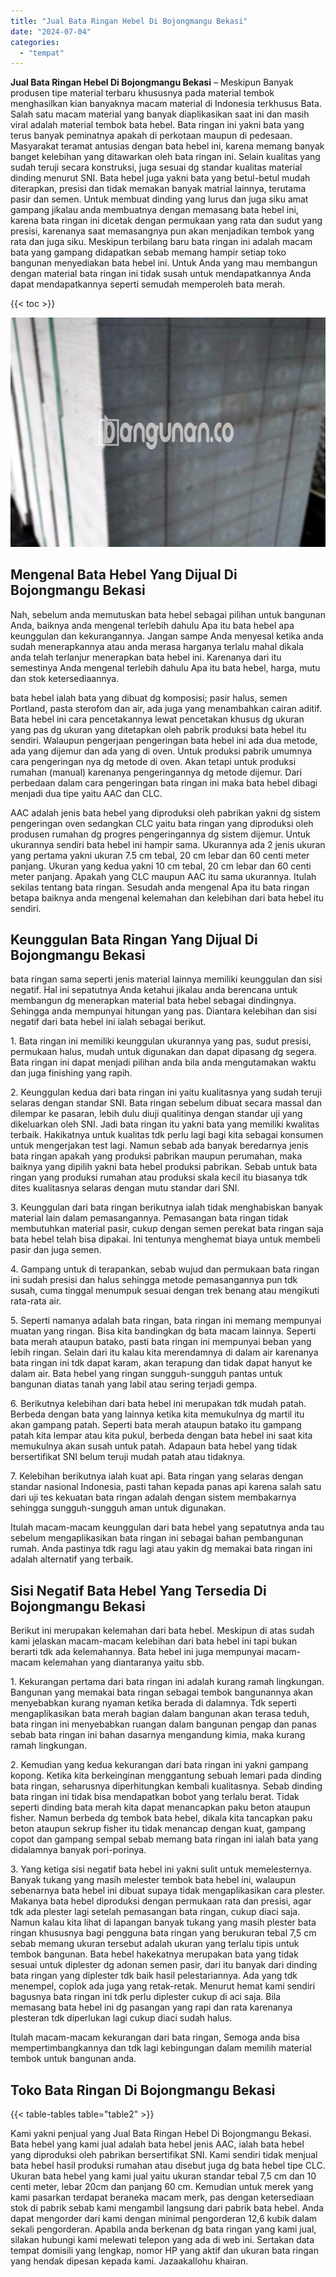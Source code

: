 ```yaml
---
title: "Jual Bata Ringan Hebel Di Bojongmangu Bekasi"
date: "2024-07-04"
categories: 
  - "tempat"
---
```


**Jual Bata Ringan Hebel Di Bojongmangu Bekasi** – Meskipun Banyak produsen tipe material terbaru khususnya pada material tembok menghasilkan kian banyaknya macam material di Indonesia terkhusus Bata. Salah satu macam material yang banyak diaplikasikan saat ini dan masih viral adalah material tembok bata hebel. Bata ringan ini yakni bata yang terus banyak peminatnya apakah di perkotaan maupun di pedesaan. Masyarakat teramat antusias dengan bata hebel ini, karena memang banyak banget kelebihan yang ditawarkan oleh bata ringan ini. Selain kualitas yang sudah teruji secara konstruksi, juga sesuai dg standar kualitas material dinding menurut SNI. Bata hebel juga yakni bata yang betul-betul mudah diterapkan, presisi dan tidak memakan banyak matrial lainnya, terutama pasir dan semen. Untuk membuat dinding yang lurus dan juga siku amat gampang jikalau anda membuatnya dengan memasang bata hebel ini, karena bata ringan ini dicetak dengan permukaan yang rata dan sudut yang presisi, karenanya saat memasangnya pun akan menjadikan tembok yang rata dan juga siku. Meskipun terbilang baru bata ringan ini adalah macam bata yang gampang didapatkan sebab memang hampir setiap toko bangunan menyediakan bata hebel ini. Untuk Anda yang mau membangun dengan material bata ringan ini tidak susah untuk mendapatkannya Anda dapat mendapatkannya seperti semudah memperoleh bata merah.

{{< toc >}}

![Jual Bata Ringan Hebel Di Bojongmangu Bekasi](/images/jual-hebel-murah-14.png)

## Mengenal Bata Hebel Yang Dijual Di Bojongmangu Bekasi

Nah, sebelum anda memutuskan bata hebel sebagai pilihan untuk bangunan Anda, baiknya anda mengenal terlebih dahulu Apa itu bata hebel apa keunggulan dan kekurangannya. Jangan sampe Anda menyesal ketika anda sudah menerapkannya atau anda merasa harganya terlalu mahal dikala anda telah terlanjur menerapkan bata hebel ini. Karenanya dari itu semestinya Anda mengenal terlebih dahulu Apa itu bata hebel, harga, mutu dan stok ketersediaannya.

bata hebel ialah bata yang dibuat dg komposisi; pasir halus, semen Portland, pasta sterofom dan air, ada juga yang menambahkan cairan aditif. Bata hebel ini cara pencetakannya lewat pencetakan khusus dg ukuran yang pas dg ukuran yang ditetapkan oleh pabrik produksi bata hebel itu sendiri. Walaupun pengerjaan pengeringan bata hebel ini ada dua metode, ada yang dijemur dan ada yang di oven. Untuk produksi pabrik umumnya cara pengeringan nya dg metode di oven. Akan tetapi untuk produksi rumahan (manual) karenanya pengeringannya dg metode dijemur. Dari perbedaan dalam cara pengeringan bata ringan ini maka bata hebel dibagi menjadi dua tipe yaitu AAC dan CLC.

AAC adalah jenis bata hebel yang diproduksi oleh pabrikan yakni dg sistem pengeringan oven sedangkan CLC yaitu bata ringan yang diproduksi oleh produsen rumahan dg progres pengeringannya dg sistem dijemur. Untuk ukurannya sendiri bata hebel ini hampir sama. Ukurannya ada 2 jenis ukuran yang pertama yakni ukuran 7.5 cm tebal, 20 cm lebar dan 60 centi meter panjang. Ukuran yang kedua yakni 10 cm tebal, 20 cm lebar dan 60 centi meter panjang. Apakah yang CLC maupun AAC itu sama ukurannya. Itulah sekilas tentang bata ringan. Sesudah anda mengenal Apa itu bata ringan betapa baiknya anda mengenal kelemahan dan kelebihan dari bata hebel itu sendiri.

## Keunggulan Bata Ringan Yang Dijual Di Bojongmangu Bekasi

bata ringan sama seperti jenis material lainnya memiliki keunggulan dan sisi negatif. Hal ini sepatutnya Anda ketahui jikalau anda berencana untuk membangun dg menerapkan material bata hebel sebagai dindingnya. Sehingga anda mempunyai hitungan yang pas. Diantara kelebihan dan sisi negatif dari bata hebel ini ialah sebagai berikut.

1\. Bata ringan ini memiliki keunggulan ukurannya yang pas, sudut presisi, permukaan halus, mudah untuk digunakan dan dapat dipasang dg segera. Bata ringan ini dapat menjadi pilihan anda bila anda mengutamakan waktu dan juga finishing yang rapih.

2\. Keunggulan kedua dari bata ringan ini yaitu kualitasnya yang sudah teruji selaras dengan standar SNI. Bata ringan sebelum dibuat secara massal dan dilempar ke pasaran, lebih dulu diuji qualitinya dengan standar uji yang dikeluarkan oleh SNI. Jadi bata ringan itu yakni bata yang memiliki kwalitas terbaik. Hakikatnya untuk kualitas tdk perlu lagi bagi kita sebagai konsumen untuk mengerjakan test lagi. Namun sebab ada banyak beredarnya jenis bata ringan apakah yang produksi pabrikan maupun perumahan, maka baiknya yang dipilih yakni bata hebel produksi pabrikan. Sebab untuk bata ringan yang produksi rumahan atau produksi skala kecil itu biasanya tdk dites kualitasnya selaras dengan mutu standar dari SNI.

3\. Keunggulan dari bata ringan berikutnya ialah tidak menghabiskan banyak material lain dalam pemasangannya. Pemasangan bata ringan tidak membutuhkan material pasir, cukup dengan semen perekat bata ringan saja bata hebel telah bisa dipakai. Ini tentunya menghemat biaya untuk membeli pasir dan juga semen.

4\. Gampang untuk di terapankan, sebab wujud dan permukaan bata ringan ini sudah presisi dan halus sehingga metode pemasangannya pun tdk susah, cuma tinggal menumpuk sesuai dengan trek benang atau mengikuti rata-rata air.

5\. Seperti namanya adalah bata ringan, bata ringan ini memang mempunyai muatan yang ringan. Bisa kita bandingkan dg bata macam lainnya. Seperti bata merah ataupun batako, pasti bata ringan ini mempunyai beban yang lebih ringan. Selain dari itu kalau kita merendamnya di dalam air karenanya bata ringan ini tdk dapat karam, akan terapung dan tidak dapat hanyut ke dalam air. Bata hebel yang ringan sungguh-sungguh pantas untuk bangunan diatas tanah yang labil atau sering terjadi gempa.

6\. Berikutnya kelebihan dari bata hebel ini merupakan tdk mudah patah. Berbeda dengan bata yang lainnya ketika kita memukulnya dg martil itu akan gampang patah. Seperti bata merah ataupun batako itu gampang patah kita lempar atau kita pukul, berbeda dengan bata hebel ini saat kita memukulnya akan susah untuk patah. Adapaun bata hebel yang tidak bersertifikat SNI belum teruji mudah patah atau tidaknya.

7\. Kelebihan berikutnya ialah kuat api. Bata ringan yang selaras dengan standar nasional Indonesia, pasti tahan kepada panas api karena salah satu dari uji tes kekuatan bata ringan adalah dengan sistem membakarnya sehingga sungguh-sungguh aman untuk digunakan.

Itulah macam-macam keunggulan dari bata hebel yang sepatutnya anda tau sebelum mengaplikasikan bata ringan ini sebagai bahan pembangunan rumah. Anda pastinya tdk ragu lagi atau yakin dg memakai bata ringan ini adalah alternatif yang terbaik.

## Sisi Negatif Bata Hebel Yang Tersedia Di Bojongmangu Bekasi

Berikut ini merupakan kelemahan dari bata hebel. Meskipun di atas sudah kami jelaskan macam-macam kelebihan dari bata hebel ini tapi bukan berarti tdk ada kelemahannya. Bata hebel ini juga mempunyai macam-macam kelemahan yang diantaranya yaitu sbb.

1\. Kekurangan pertama dari bata ringan ini adalah kurang ramah lingkungan. Bangunan yang memakai bata ringan sebagai tembok bangunannya akan menyebabkan kurang nyaman ketika berada di dalamnya. Tdk seperti mengaplikasikan bata merah bagian dalam bangunan akan terasa teduh, bata ringan ini menyebabkan ruangan dalam bangunan pengap dan panas sebab bata ringan ini bahan dasarnya mengandung kimia, maka kurang ramah lingkungan.

2\. Kemudian yang kedua kekurangan dari bata ringan ini yakni gampang kopong. Ketika kita berkeinginan menggantung sebuah lemari pada dinding bata ringan, seharusnya diperhitungkan kembali kualitasnya. Sebab dinding bata ringan ini tidak bisa mendapatkan bobot yang terlalu berat. Tidak seperti dinding bata merah kita dapat menancapkan paku beton ataupun fisher. Namun berbeda dg tembok bata hebel, dikala kita tancapkan paku beton ataupun sekrup fisher itu tidak menancap dengan kuat, gampang copot dan gampang sempal sebab memang bata ringan ini ialah bata yang didalamnya banyak pori-porinya.

3\. Yang ketiga sisi negatif bata hebel ini yakni sulit untuk memelesternya. Banyak tukang yang masih melester tembok bata hebel ini, walaupun sebenarnya bata hebel ini dibuat supaya tidak mengaplikasikan cara plester. Makanya bata hebel diproduksi dengan permukaan rata dan presisi, agar tdk ada plester lagi setelah pemasangan bata ringan, cukup diaci saja. Namun kalau kita lihat di lapangan banyak tukang yang masih plester bata ringan khususnya bagi pengguna bata ringan yang berukuran tebal 7,5 cm sebab memang ukuran tersebut adalah ukuran yang terlalu tipis untuk tembok bangunan. Bata hebel hakekatnya merupakan bata yang tidak sesuai untuk diplester dg adonan semen pasir, dari itu banyak dari dinding bata ringan yang diplester tdk baik hasil pelestariannya. Ada yang tdk menempel, coplok ada juga yang retak-retak. Menurut hemat kami sendiri bagusnya bata ringan ini tdk perlu diplester cukup di aci saja. Bila memasang bata hebel ini dg pasangan yang rapi dan rata karenanya plesteran tdk diperlukan lagi cukup diaci sudah halus.

Itulah macam-macam kekurangan dari bata ringan, Semoga anda bisa mempertimbangkannya dan tdk lagi kebingungan dalam memilih material tembok untuk bangunan anda.

## Toko Bata Ringan Di Bojongmangu Bekasi

{{< table-tables table="table2" >}}

Kami yakni penjual yang Jual Bata Ringan Hebel Di Bojongmangu Bekasi. Bata hebel yang kami jual adalah bata hebel jenis AAC, ialah bata hebel yang diproduksi oleh pabrikan bersertifikat SNI. Kami sendiri tidak menjual bata hebel hasil produksi rumahan atau disebut juga dg bata hebel tipe CLC. Ukuran bata hebel yang kami jual yaitu ukuran standar tebal 7,5 cm dan 10 centi meter, lebar 20cm dan panjang 60 cm. Kemudian untuk merek yang kami pasarkan terdapat beraneka macam merk, pas dengan ketersediaan stok di pabrik sebab kami mengambil langsung dari pabrik bata hebel. Anda dapat mengorder dari kami dengan minimal pengorderan 12,6 kubik dalam sekali pengorderan. Apabila anda berkenan dg bata ringan yang kami jual, silakan hubungi kami melewati telepon yang ada di web ini. Sertakan data tempat domisili yang lengkap, nomor HP yang aktif dan ukuran bata ringan yang hendak dipesan kepada kami. Jazaakallohu khairan.

